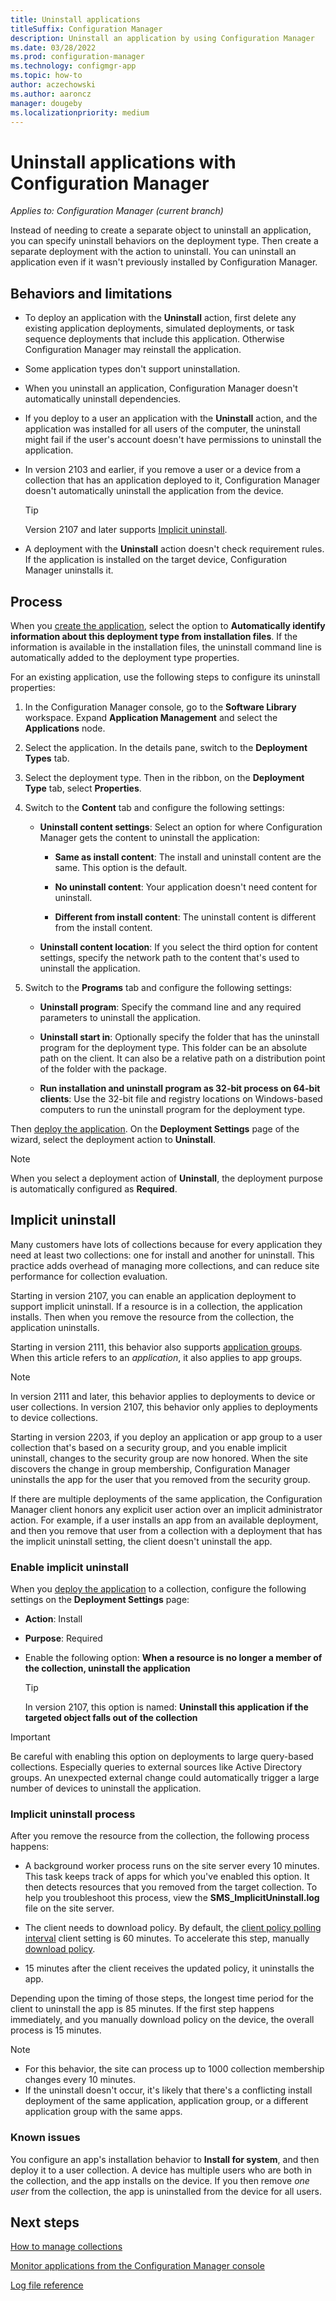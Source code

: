 ```yaml
---
title: Uninstall applications
titleSuffix: Configuration Manager
description: Uninstall an application by using Configuration Manager
ms.date: 03/28/2022
ms.prod: configuration-manager
ms.technology: configmgr-app
ms.topic: how-to
author: aczechowski
ms.author: aaroncz
manager: dougeby
ms.localizationpriority: medium
---
```


# Uninstall applications with Configuration Manager

*Applies to: Configuration Manager (current branch)*

Instead of needing to create a separate object to uninstall an application, you can specify uninstall behaviors on the deployment type. Then create a separate deployment with the action to uninstall. You can uninstall an application even if it wasn't previously installed by Configuration Manager.

## Behaviors and limitations

- To deploy an application with the **Uninstall** action, first delete any existing application deployments, simulated deployments, or task sequence deployments that include this application. Otherwise Configuration Manager may reinstall the application.

- Some application types don't support uninstallation.

- When you uninstall an application, Configuration Manager doesn't automatically uninstall dependencies.

- If you deploy to a user an application with the **Uninstall** action, and the application was installed for all users of the computer, the uninstall might fail if the user's account doesn't have permissions to uninstall the application.

- In version 2103 and earlier, if you remove a user or a device from a collection that has an application deployed to it, Configuration Manager doesn't automatically uninstall the application from the device.

    > [!TIP]
    > Version 2107 and later supports [Implicit uninstall](#implicit-uninstall).

- A deployment with the **Uninstall** action doesn't check requirement rules. If the application is installed on the target device, Configuration Manager uninstalls it.

## Process

When you [create the application](create-applications.md), select the option to **Automatically identify information about this deployment type from installation files**. If the information is available in the installation files, the uninstall command line is automatically added to the deployment type properties.

For an existing application, use the following steps to configure its uninstall properties:

1. In the Configuration Manager console, go to the **Software Library** workspace. Expand **Application Management** and select the **Applications** node.

1. Select the application. In the details pane, switch to the **Deployment Types** tab.

1. Select the deployment type. Then in the ribbon, on the **Deployment Type** tab, select **Properties**.

1. Switch to the **Content** tab and configure the following settings:

    - **Uninstall content settings**: Select an option for where Configuration Manager gets the content to uninstall the application:

        - **Same as install content**: The install and uninstall content are the same. This option is the default.

        - **No uninstall content**: Your application doesn't need content for uninstall.

        - **Different from install content**: The uninstall content is different from the install content.

    - **Uninstall content location**: If you select the third option for content settings, specify the network path to the content that's used to uninstall the application.

1. Switch to the **Programs** tab and configure the following settings:

    - **Uninstall program**: Specify the command line and any required parameters to uninstall the application.

    - **Uninstall start in**: Optionally specify the folder that has the uninstall program for the deployment type. This folder can be an absolute path on the client. It can also be a relative path on a distribution point of the folder with the package.

    - **Run installation and uninstall program as 32-bit process on 64-bit clients**: Use the 32-bit file and registry locations on Windows-based computers to run the uninstall program for the deployment type.

Then [deploy the application](deploy-applications.md). On the **Deployment Settings** page of the wizard, select the deployment action to **Uninstall**.

> [!NOTE]
> When you select a deployment action of **Uninstall**, the deployment purpose is automatically configured as **Required**.

## Implicit uninstall

<!--3607457-->

Many customers have lots of collections because for every application they need at least two collections: one for install and another for uninstall. This practice adds overhead of managing more collections, and can reduce site performance for collection evaluation.

Starting in version 2107, you can enable an application deployment to support implicit uninstall. If a resource is in a collection, the application installs. Then when you remove the resource from the collection, the application uninstalls.

Starting in version 2111, this behavior also supports [application groups](create-app-groups.md#app-approval).<!-- 10479618 --> When this article refers to an _application_, it also applies to app groups.

> [!NOTE]
> In version 2111 and later, this behavior applies to deployments to device or user collections.<!--10393847--> In version 2107, this behavior only applies to deployments to device collections.

Starting in version 2203, if you deploy an application or app group to a user collection that's based on a security group, and you enable implicit uninstall, changes to the security group are now honored. When the site discovers the change in group membership, Configuration Manager uninstalls the app for the user that you removed from the security group.<!--12488148-->

If there are multiple deployments of the same application, the Configuration Manager client honors any explicit user action over an implicit administrator action. For example, if a user installs an app from an available deployment, and then you remove that user from a collection with a deployment that has the implicit uninstall setting, the client doesn't uninstall the app.<!-- 13788498 -->

### Enable implicit uninstall

When you [deploy the application](deploy-applications.md) to a collection, configure the following settings on the **Deployment Settings** page:

- **Action**: Install

- **Purpose**: Required

- Enable the following option: **When a resource is no longer a member of the collection, uninstall the application**

    > [!TIP]
    > In version 2107, this option is named: **Uninstall this application if the targeted object falls out of the collection**

> [!IMPORTANT]
> Be careful with enabling this option on deployments to large query-based collections. Especially queries to external sources like Active Directory groups. An unexpected external change could automatically trigger a large number of devices to uninstall the application.

### Implicit uninstall process

After you remove the resource from the collection, the following process happens:

- A background worker process runs on the site server every 10 minutes. This task keeps track of apps for which you've enabled this option. It then detects resources that you removed from the target collection. To help you troubleshoot this process, view the **SMS_ImplicitUninstall.log** file on the site server.

- The client needs to download policy. By default, the [client policy polling interval](../../core/clients/deploy/about-client-settings.md#client-policy) client setting is 60 minutes. To accelerate this step, manually [download policy](../../core/clients/manage/manage-clients.md#start-policy-retrieval).

- 15 minutes after the client receives the updated policy, it uninstalls the app.

Depending upon the timing of those steps, the longest time period for the client to uninstall the app is 85 minutes. If the first step happens immediately, and you manually download policy on the device, the overall process is 15 minutes.

> [!NOTE]
> - For this behavior, the site can process up to 1000 collection membership changes every 10 minutes.
> - If the uninstall doesn't occur, it's likely that there's a conflicting install deployment of the same application, application group, or a different application group with the same apps. <!--12618105-->

### Known issues

You configure an app's installation behavior to **Install for system**, and then deploy it to a user collection. A device has multiple users who are both in the collection, and the app installs on the device. If you then remove _one user_ from the collection, the app is uninstalled from the device for all users.<!-- 11104790 -->

## Next steps

[How to manage collections](../../core/clients/manage/collections/manage-collections.md)

[Monitor applications from the Configuration Manager console](monitor-applications-from-the-console.md)

[Log file reference](../../core/plan-design/hierarchy/log-files.md)
